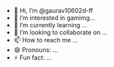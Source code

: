 - 👋 Hi, I’m @gaurav10602d-ff
- 👀 I’m interested in gamimg...
- 🌱 I’m currently learning ...
- 💞️ I’m looking to collaborate on ...
- 📫 How to reach me ...
- 😄 Pronouns: ...
- ⚡ Fun fact: ...

<!---
gaurav10602d-ff/gaurav10602d-ff is a ✨ special ✨ repository because its `README.md` (this file) appears on your GitHub profile.
You can click the Preview link to take a look at your changes.
--->
